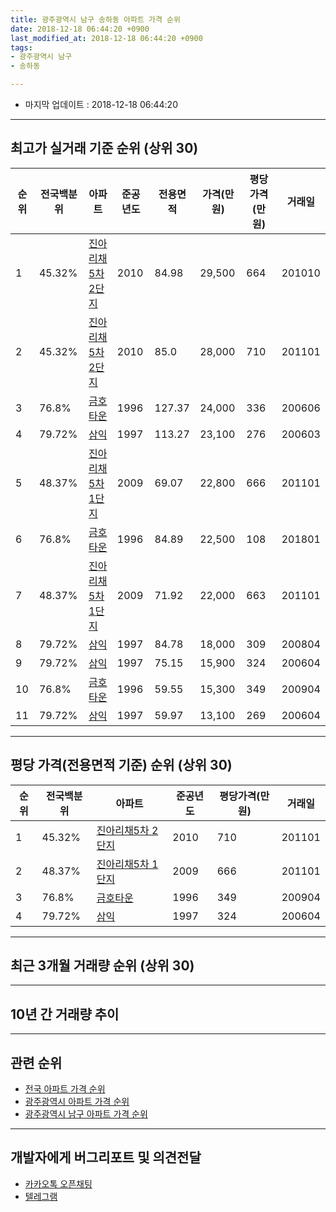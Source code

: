 ```yaml
---
title: 광주광역시 남구 송하동 아파트 가격 순위
date: 2018-12-18 06:44:20 +0900
last_modified_at: 2018-12-18 06:44:20 +0900
tags:
- 광주광역시 남구
- 송하동

---
```


* 마지막 업데이트 : 2018-12-18 06:44:20

---

## 최고가 실거래 기준 순위 (상위 30)


|순위|전국백분위|아파트|준공년도|전용면적|가격(만원)|평당가격(만원)|거래일|
|---|---|---|---|---|---|---|---|
|1|45.32%|[진아리채5차 2단지](https://search.naver.com/search.naver?query=%EA%B4%91%EC%A3%BC%EA%B4%91%EC%97%AD%EC%8B%9C+%EB%82%A8%EA%B5%AC+%EC%86%A1%ED%95%98%EB%8F%99+%EC%A7%84%EC%95%84%EB%A6%AC%EC%B1%845%EC%B0%A8+2%EB%8B%A8%EC%A7%80)|2010|84.98|29,500|664|201010|
|2|45.32%|[진아리채5차 2단지](https://search.naver.com/search.naver?query=%EA%B4%91%EC%A3%BC%EA%B4%91%EC%97%AD%EC%8B%9C+%EB%82%A8%EA%B5%AC+%EC%86%A1%ED%95%98%EB%8F%99+%EC%A7%84%EC%95%84%EB%A6%AC%EC%B1%845%EC%B0%A8+2%EB%8B%A8%EC%A7%80)|2010|85.0|28,000|710|201101|
|3|76.8%|[금호타운](https://search.naver.com/search.naver?query=%EA%B4%91%EC%A3%BC%EA%B4%91%EC%97%AD%EC%8B%9C+%EB%82%A8%EA%B5%AC+%EC%86%A1%ED%95%98%EB%8F%99+%EA%B8%88%ED%98%B8%ED%83%80%EC%9A%B4)|1996|127.37|24,000|336|200606|
|4|79.72%|[삼익](https://search.naver.com/search.naver?query=%EA%B4%91%EC%A3%BC%EA%B4%91%EC%97%AD%EC%8B%9C+%EB%82%A8%EA%B5%AC+%EC%86%A1%ED%95%98%EB%8F%99+%EC%82%BC%EC%9D%B5)|1997|113.27|23,100|276|200603|
|5|48.37%|[진아리채5차 1단지](https://search.naver.com/search.naver?query=%EA%B4%91%EC%A3%BC%EA%B4%91%EC%97%AD%EC%8B%9C+%EB%82%A8%EA%B5%AC+%EC%86%A1%ED%95%98%EB%8F%99+%EC%A7%84%EC%95%84%EB%A6%AC%EC%B1%845%EC%B0%A8+1%EB%8B%A8%EC%A7%80)|2009|69.07|22,800|666|201101|
|6|76.8%|[금호타운](https://search.naver.com/search.naver?query=%EA%B4%91%EC%A3%BC%EA%B4%91%EC%97%AD%EC%8B%9C+%EB%82%A8%EA%B5%AC+%EC%86%A1%ED%95%98%EB%8F%99+%EA%B8%88%ED%98%B8%ED%83%80%EC%9A%B4)|1996|84.89|22,500|108|201801|
|7|48.37%|[진아리채5차 1단지](https://search.naver.com/search.naver?query=%EA%B4%91%EC%A3%BC%EA%B4%91%EC%97%AD%EC%8B%9C+%EB%82%A8%EA%B5%AC+%EC%86%A1%ED%95%98%EB%8F%99+%EC%A7%84%EC%95%84%EB%A6%AC%EC%B1%845%EC%B0%A8+1%EB%8B%A8%EC%A7%80)|2009|71.92|22,000|663|201101|
|8|79.72%|[삼익](https://search.naver.com/search.naver?query=%EA%B4%91%EC%A3%BC%EA%B4%91%EC%97%AD%EC%8B%9C+%EB%82%A8%EA%B5%AC+%EC%86%A1%ED%95%98%EB%8F%99+%EC%82%BC%EC%9D%B5)|1997|84.78|18,000|309|200804|
|9|79.72%|[삼익](https://search.naver.com/search.naver?query=%EA%B4%91%EC%A3%BC%EA%B4%91%EC%97%AD%EC%8B%9C+%EB%82%A8%EA%B5%AC+%EC%86%A1%ED%95%98%EB%8F%99+%EC%82%BC%EC%9D%B5)|1997|75.15|15,900|324|200604|
|10|76.8%|[금호타운](https://search.naver.com/search.naver?query=%EA%B4%91%EC%A3%BC%EA%B4%91%EC%97%AD%EC%8B%9C+%EB%82%A8%EA%B5%AC+%EC%86%A1%ED%95%98%EB%8F%99+%EA%B8%88%ED%98%B8%ED%83%80%EC%9A%B4)|1996|59.55|15,300|349|200904|
|11|79.72%|[삼익](https://search.naver.com/search.naver?query=%EA%B4%91%EC%A3%BC%EA%B4%91%EC%97%AD%EC%8B%9C+%EB%82%A8%EA%B5%AC+%EC%86%A1%ED%95%98%EB%8F%99+%EC%82%BC%EC%9D%B5)|1997|59.97|13,100|269|200604|


---

## 평당 가격(전용면적 기준) 순위 (상위 30)


|순위|전국백분위|아파트|준공년도|평당가격(만원)|거래일|
|---|---|---|---|---|---|
|1|45.32%|[진아리채5차 2단지](https://search.naver.com/search.naver?query=%EA%B4%91%EC%A3%BC%EA%B4%91%EC%97%AD%EC%8B%9C+%EB%82%A8%EA%B5%AC+%EC%86%A1%ED%95%98%EB%8F%99+%EC%A7%84%EC%95%84%EB%A6%AC%EC%B1%845%EC%B0%A8+2%EB%8B%A8%EC%A7%80)|2010|710|201101|
|2|48.37%|[진아리채5차 1단지](https://search.naver.com/search.naver?query=%EA%B4%91%EC%A3%BC%EA%B4%91%EC%97%AD%EC%8B%9C+%EB%82%A8%EA%B5%AC+%EC%86%A1%ED%95%98%EB%8F%99+%EC%A7%84%EC%95%84%EB%A6%AC%EC%B1%845%EC%B0%A8+1%EB%8B%A8%EC%A7%80)|2009|666|201101|
|3|76.8%|[금호타운](https://search.naver.com/search.naver?query=%EA%B4%91%EC%A3%BC%EA%B4%91%EC%97%AD%EC%8B%9C+%EB%82%A8%EA%B5%AC+%EC%86%A1%ED%95%98%EB%8F%99+%EA%B8%88%ED%98%B8%ED%83%80%EC%9A%B4)|1996|349|200904|
|4|79.72%|[삼익](https://search.naver.com/search.naver?query=%EA%B4%91%EC%A3%BC%EA%B4%91%EC%97%AD%EC%8B%9C+%EB%82%A8%EA%B5%AC+%EC%86%A1%ED%95%98%EB%8F%99+%EC%82%BC%EC%9D%B5)|1997|324|200604|


---

## 최근 3개월 거래량 순위 (상위 30)


<div style="width:100%;">
    <canvas id="deal_count_ranking" height="250"></canvas>
</div>


<script>
new Chart(document.getElementById("deal_count_ranking"), {
    type: 'horizontalBar',
    data: {
        labels: ['삼익', '금호타운', '진아리채5차 1단지', '진아리채5차 2단지'],
        datasets: [{
            label: '실거래 수',
            data: [11, 6, 1, 1],
            borderColor: "rgba(255, 0, 128, 1)",
            backgroundColor: "rgba(255, 0, 128, 0.5)",
            fill: false,
        }]
    },
    options: {
        responsive: true,
        title: {
            display: true,
            text: '최근 3개월 거래량 순위'
        },
        tooltips: {
            mode: 'index',
            intersect: false,
            callbacks: {
                title: function(tooltipItems, data) {
                    return "실거래 수:";
                },
                label: function(tooltipItem, data) {
                    return data.labels[tooltipItem.index] + ": " + tooltipItem.xLabel;
                }
            }
        },
        hover: {
            mode: 'nearest',
            intersect: true
        },
        scales: {
            xAxes: [{
                display: true,
                scaleLabel: {
                    display: true,
                    labelString: '실거래 수'
                },
                ticks: {
                    suggestedMin: 0,
                }
            }],
            yAxes: [{
                display: true,
                ticks: {
                    autoSkip: false,
                    callback: function(value, index, values) {
                        if (value.length > 15)
                            return value.substr(0, 13) + "...";
                        else
                            return value;
                    }
                },
                scaleLabel: {
                    display: false,
                }
            }]
        }
    }
});

</script>


---

## 10년 간 거래량 추이


<div style="width:100%;">
    <canvas id="deal_progress" height="250"></canvas>
</div>

<script>
new Chart(document.getElementById("deal_progress"), {
    type: 'line',
    data: {
        labels: ['200812','200901','200902','200903','200904','200905','200906','200907','200908','200909','200910','200911','200912','201001','201002','201003','201004','201005','201006','201007','201008','201009','201010','201011','201012','201101','201102','201103','201104','201105','201106','201107','201108','201109','201110','201111','201112','201201','201202','201203','201204','201205','201206','201207','201208','201209','201210','201211','201212','201301','201302','201303','201304','201305','201306','201307','201308','201309','201310','201311','201312','201401','201402','201403','201404','201405','201406','201407','201408','201409','201410','201411','201412','201501','201502','201503','201504','201505','201506','201507','201508','201509','201510','201511','201512','201601','201602','201603','201604','201605','201606','201607','201608','201609','201610','201611','201612','201701','201702','201703','201704','201705','201706','201707','201708','201709','201710','201711','201712','201801','201802','201803','201804','201805','201806','201807','201808','201809','201810','201811','201812'],
        datasets: [{
            label: '실거래 수',
            pointRadius: 1,
            data: [3, 9, 12, 11, 10, 11, 6, 8, 3, 2, 5, 9, 8, 14, 12, 16, 9, 20, 7, 18, 25, 20, 36, 26, 39, 38, 30, 35, 10, 9, 14, 9, 7, 9, 16, 11, 14, 7, 10, 9, 5, 11, 6, 7, 6, 7, 12, 10, 9, 7, 12, 16, 8, 9, 9, 10, 6, 5, 12, 12, 12, 12, 8, 18, 13, 7, 11, 17, 14, 13, 13, 9, 8, 18, 15, 16, 17, 5, 12, 17, 8, 18, 11, 10, 9, 5, 8, 13, 5, 5, 7, 8, 7, 8, 9, 8, 7, 5, 10, 10, 5, 6, 10, 12, 12, 9, 8, 7, 10, 9, 5, 12, 7, 16, 9, 12, 13, 17, 14, 3, 2],
            borderColor: "rgba(255, 201, 14, 1)",
            backgroundColor: "rgba(255, 201, 14, 0.5)",
            fill: true,
        }]
    },
    options: {
        responsive: true,
        title: {
            display: true,
            text: '10년간 거래량 추이'
        },
        tooltips: {
            mode: 'index',
            intersect: false,
        },
        hover: {
            mode: 'nearest',
            intersect: true
        },
        scales: {
            xAxes: [{
                display: true,
                scaleLabel: {
                    display: true,
                    labelString: '년/월'
                }
            }],
            yAxes: [{
                display: true,
                ticks: {
                    suggestedMin: 0,
                },
                scaleLabel: {
                    display: true,
                    labelString: '실거래 수'
                }
            }]
        }
    }
});

</script>


---

## 관련 순위

- [전국 아파트 가격 순위](https://inasie.github.io/apt-ranking/전국)
- [광주광역시 아파트 가격 순위](https://inasie.github.io/apt-ranking/광주광역시)
- [광주광역시 남구 아파트 가격 순위](https://inasie.github.io/apt-ranking/광주광역시-남구)


---

## 개발자에게 버그리포트 및 의견전달

- [카카오톡 오픈채팅](https://open.kakao.com/o/gLJUAP4)
- [텔레그램](https://t.me/inasie)

